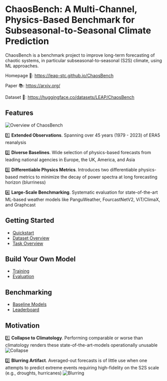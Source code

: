 # ChaosBench: A Multi-Channel, Physics-Based Benchmark for Subseasonal-to-Seasonal Climate Prediction


ChaosBench is a benchmark project to improve long-term forecasting of chaotic systems, in particular subseasonal-to-seasonal (S2S) climate, using ML approaches.

Homepage 🔗: https://leap-stc.github.io/ChaosBench

Paper 📚: https://arxiv.org/

Dataset 🤗: https://huggingface.co/datasets/LEAP/ChaosBench

## Features

![Overview of ChaosBench](docs/scheme/chaosbench_scheme.jpg)

1️⃣ __Extended Observations__. Spanning over 45 years (1979 - 2023) of ERA5 reanalysis

2️⃣ __Diverse Baselines__. Wide selection of physics-based forecasts from leading national agencies in Europe, the UK, America, and Asia

3️⃣ __Differentiable Physics Metrics__. Introduces two differentiable physics-based metrics to minimize the decay of power spectra at long forecasting horizon (blurriness)

4️⃣ __Large-Scale Benchmarking__. Systematic evaluation for state-of-the-art ML-based weather models like PanguWeather, FourcastNetV2, ViT/ClimaX, and Graphcast

## Getting Started
- [Quickstart](https://leap-stc.github.io/ChaosBench/quickstart.html)
- [Dataset Overview](https://leap-stc.github.io/ChaosBench/dataset.html)
- [Task Overview](https://leap-stc.github.io/ChaosBench/task.html)


## Build Your Own Model
- [Training](https://leap-stc.github.io/ChaosBench/training.html)
- [Evaluation](https://leap-stc.github.io/ChaosBench/evaluation.html)

## Benchmarking
- [Baseline Models](https://leap-stc.github.io/ChaosBench/baseline.html)
- [Leaderboard](https://leap-stc.github.io/ChaosBench/leaderboard.html)


## Motivation
1️⃣ __Collapse to Climatology__. Performing comparable or worse than climatology renders these state-of-the-art-models operationally unusable
![Collapse](docs/all_rmse_sota.png)

2️⃣ __Blurring Artifact__. Averaged-out forecasts is of little use when one attempts to predict extreme events requiring high-fidelity on the S2S scale (e.g., droughts, hurricanes)
![Blurring](docs/preds_climax_q700_direct_Task1.png)
